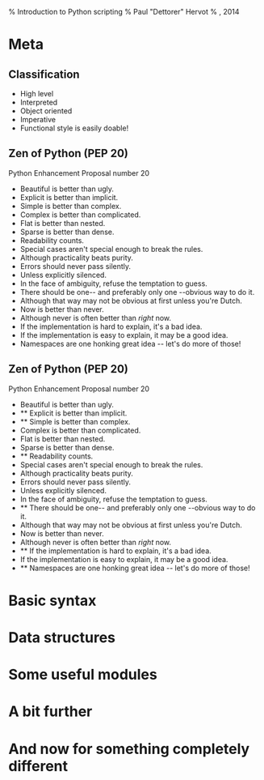 % Introduction to Python scripting
% Paul "Dettorer" Hervot
% <DAAAAAAAAAAAAAAAAATE>, 2014

# Meta
## Classification

- High level
- Interpreted
- Object oriented
- Imperative
- Functional style is easily doable!

## Zen of Python (PEP 20)

Python Enhancement Proposal number 20

- Beautiful is better than ugly.
- Explicit is better than implicit.
- Simple is better than complex.
- Complex is better than complicated.
- Flat is better than nested.
- Sparse is better than dense.
- Readability counts.
- Special cases aren't special enough to break the rules.
- Although practicality beats purity.
- Errors should never pass silently.
- Unless explicitly silenced.
- In the face of ambiguity, refuse the temptation to guess.
- There should be one-- and preferably only one --obvious way to do it.
- Although that way may not be obvious at first unless you're Dutch.
- Now is better than never.
- Although never is often better than *right* now.
- If the implementation is hard to explain, it's a bad idea.
- If the implementation is easy to explain, it may be a good idea.
- Namespaces are one honking great idea -- let's do more of those!

## Zen of Python (PEP 20)

Python Enhancement Proposal number 20

- Beautiful is better than ugly.
- ** Explicit is better than implicit.
- ** Simple is better than complex.
- Complex is better than complicated.
- Flat is better than nested.
- Sparse is better than dense.
- ** Readability counts.
- Special cases aren't special enough to break the rules.
- Although practicality beats purity.
- Errors should never pass silently.
- Unless explicitly silenced.
- In the face of ambiguity, refuse the temptation to guess.
- ** There should be one-- and preferably only one --obvious way to do it.
- Although that way may not be obvious at first unless you're Dutch.
- Now is better than never.
- Although never is often better than *right* now.
- ** If the implementation is hard to explain, it's a bad idea.
- If the implementation is easy to explain, it may be a good idea.
- ** Namespaces are one honking great idea -- let's do more of those!

# Basic syntax

# Data structures

# Some useful modules

# A bit further

# And now for something completely different
